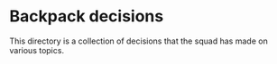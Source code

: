 # Backpack decisions

This directory is a collection of decisions that the squad has made on various topics.
